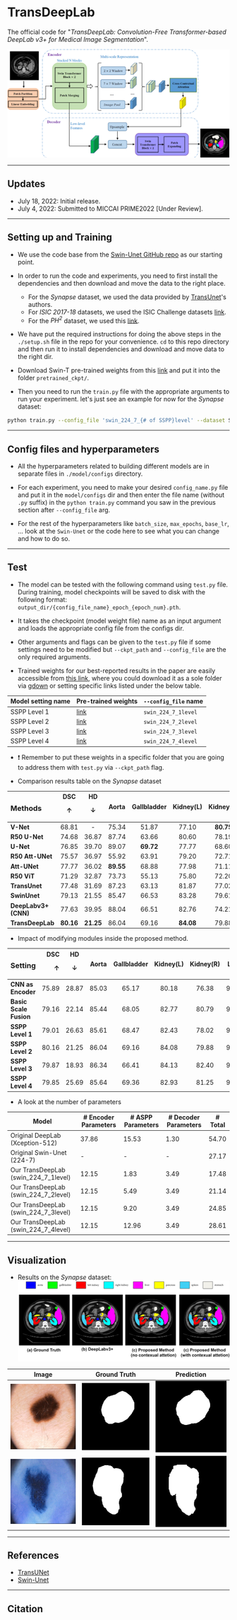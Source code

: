 # TransDeepLab

The official code for "_TransDeepLab: Convolution-Free Transformer-based DeepLab v3+ for Medical Image Segmentation_".

![Proposed Model](./images/proposed_model.png)

---

## Updates
- July 18, 2022: Initial release.
- July 4, 2022: Submitted to MICCAI PRIME2022 [Under Review].
---

## Setting up and Training

- We use the code base from the [Swin-Unet GitHub repo](https://github.com/HuCaoFighting/Swin-Unet) as our starting point.

- In order to run the code and experiments, you need to first install the dependencies and then download and move the data to the right place. 
    -  For the _Synapse_ dataset, we used the data provided by [TransUnet](https://github.com/Beckschen/TransUNet)'s authors.
    - For _ISIC 2017-18_ datasets, we used the ISIC Challenge datasets [link](https://challenge.isic-archive.com/data/).
    - For the _PH<sup>2</sup>_ dataset, we used this [link](https://www.dropbox.com/s/k88qukc20ljnbuo/PH2Dataset.rar).

- We have put the required instructions for doing the above steps in the `./setup.sh` file in the repo for your convenience. `cd` to this repo directory and then run it to install dependencies and download and move data to the right dir.

- Download Swin-T pre-trained weights from this [link](https://drive.google.com/file/d/1_5ImUyETWGRH0sCYu5HzHgqHCeo-69mz/view?usp=sharing) and put it into the folder `pretrained_ckpt/`.

- Then you need to run the `train.py` file with the appropriate arguments to run your experiment. let's just see an example for now for the _Synapse_ dataset:

```bash
python train.py --config_file 'swin_224_7_{# of SSPP}level' --dataset Synapse --root_path './data' --max_epochs 200 --output_dir '.'  --img_size 224 --base_lr 0.05 --batch_size 24
```
---

## Config files and hyperparameters

- All the hyperparameters related to building different models are in separate files in `./model/configs` directory.

- For each experiment, you need to make your desired `config_name.py` file and put it in the `model/configs` dir and then enter the file name (without `.py` suffix) in the `python train.py` command you saw in the previous section after `--config_file` arg.

- For the rest of the hyperparameters like `batch_size`, `max_epochs`, `base_lr`, ... look at the `Swin-Unet` or the code here to see what you can change and how to do so.

---
## Test
- The model can be tested with the following command using `test.py` file. During training, model checkpoints will be saved to disk with the following format: `output_dir/{config_file_name}_epoch_{epoch_num}.pth`.

- It takes the checkpoint (model weight file) name as an input argument and loads the appropriate config file from the configs dir.

- Other arguments and flags can be given to the `test.py` file if some settings need to be modified but `--ckpt_path` and `--config_file` are the only required arguments.

- Trained weights for our best-reported results in the paper are easily accessible from [this link](https://drive.google.com/drive/folders/17AYvKNYIHYvbhkOEE8VRO5vbADNYQEVG?usp=sharing), where you could download it as a sole folder via [gdown](https://github.com/wkentaro/gdown) or setting specific links listed under the below table. 

| Model setting name | Pre-trained weights | `--config_file` name|
| --- | --- | --- |
|SSPP Level 1 | [link](https://drive.google.com/file/d/1gjYUEi3fw90IgenmlLzms2qx8f_-WXJe/view?usp=sharing)| `swin_224_7_1level` |
| SSPP Level 2 | [link](https://drive.google.com/file/d/1UuZrFcZNRMAc6c_xiNMK471n1d1r4ows/view?usp=sharing) | `swin_224_7_2level` |
| SSPP Level 3 | [link](https://drive.google.com/file/d/111KqDd0SVKKJtLnQlTDaJi03WO9CsZew/view?usp=sharing) | `swin_224_7_3level` |
| SSPP Level 4 | [link](https://drive.google.com/file/d/1015liUD9gz6sygtvMH6oGb0oHqODFsoW/view?usp=sharing) | `swin_224_7_4level` |
- :exclamation: Remember to put these weights in a specific folder that you are going to address them with `test.py` via `--ckpt_path` flag.

- Comparison results table on the _Synapse_ dataset

| <h3 align="left">**Methods** </h3> | DSC <p>&#8593;</p> | HD <p> &#8595;</p>  | Aorta | Gallbladder | Kidney(L) | Kidney(R) | Liver | Pancreas | Spleen | Stomach |
| --- |:---:|:---:|:---:|:---:|:---:|:---:|:---:|:---:|:---:|:---:|
| **V-Net** |  68.81 |  -  |  75.34 |  51.87 |  77.10 | **80.75**  |  87.84  |  40.05 | 80.56 |  56.98 |
| **R50 U-Net** |  74.68  |  36.87  |  87.74 |  63.66 |  80.60 |  78.19 |  93.74 | 56.90 |  85.87 | 74.16 |
| **U-Net** |  76.85 |  39.70 |  89.07 |  **69.72** |  77.77 |  68.60 |  93.43 |  53.98 |  86.67 | 75.58 |
| **R50 Att-UNet** |  75.57 |  36.97 |  55.92 | 63.91 | 79.20 | 72.71 | 93.56 | 49.37 | 87.19 | 74.95 |
| **Att-UNet** |  77.77 |  36.02 | **89.55**  | 68.88 | 77.98 | 71.11 | 93.57 | 58.04 | 87.30 | 75.75 |
| **R50 ViT** |  71.29 |  32.87 |  73.73 |  55.13 |  75.80 |  72.20 |  91.51 |  45.99 |  81.99 | 73.95 |
| **TransUnet** |  77.48 |  31.69 |  87.23 |  63.13 |  81.87 |  77.02 |  94.08 |  55.86 |  85.08 |  75.62 |
| **SwinUnet** |  79.13 |  21.55 |  85.47 |  66.53 |  83.28 |  79.61 | **94.29** | 56.58 | **90.66** | 76.60 |
| **DeepLabv3+ (CNN)** | 77.63 | 39.95 | 88.04 | 66.51 | 82.76 | 74.21 | 91.23 | 58.32 | 87.43 | 73.53 |
| **TransDeepLab** | **80.16** | **21.25** | 86.04 | 69.16 | **84.08** | 79.88 | 93.53  |**61.19** | 89.00 |  **78.40**|

- Impact of modifying modules inside the proposed method.

|<h3 align="left">**Setting**</h3>| DSC <p>&#8593;</p> | HD <p> &#8595;</p> | Aorta | Gallbladder | Kidney(L) | Kidney(R)| Liver | Pancreas| Spleen | Stomach |
| --- |---:|:---:|:-------:|:---:|:---:|:---:|:---:|:---:|:---:|:---:|
| **CNN as Encoder**| 75.89 | 28.87 | 85.03 | 65.17 | 80.18 | 76.38| 90.49 | 57.29  | 85.68 | 69.93 |
| **Basic Scale Fusion**| 79.16 | 22.14| 85.44 | 68.05 | 82.77| 80.79 | 93.80 | 58.74  | 87.78 | 75.96 |
| **SSPP Level 1** | 79.01 | 26.63  | 85.61 | 68.47  | 82.43 | 78.02  | 94.19 | 58.52 | 88.34 | 76.46 |
| **SSPP Level 2** | 80.16 | 21.25 | 86.04 | 69.16 | 84.08 | 79.88 | 93.53 | 61.19 | 89.00 | 78.40 |
| **SSPP Level 3** | 79.87 | 18.93 | 86.34 | 66.41 | 84.13 | 82.40 | 93.73 | 59.28 | 89.66 | 76.99 |
| **SSPP Level 4** | 79.85  | 25.69 | 85.64 | 69.36 | 82.93  | 81.25 | 93.09 | 63.18 | 87.80 | 75.56 |


- A look at the number of parameters

| Model | # Encoder Parameters | # ASPP Parameters | # Decoder Parameters | # Total |
| --- | ----------- | --- | --- | --- |
| Original DeepLab (Xception-512) | 37.86 | 15.53 | 1.30  | 54.70 |
| Original Swin-Unet (224-7) | - | - | - | 27.17 |
| Our TransDeepLab (swin_224_7_1level) | 12.15 | 1.83 | 3.49 | 17.48 |
| Our TransDeepLab (swin_224_7_2level) | 12.15 | 5.49 | 3.49 | 21.14 |
| Our TransDeepLab (swin_224_7_3level) | 12.15 | 9.20 | 3.49 | 24.85 |
| Our TransDeepLab (swin_224_7_4level) | 12.15 | 12.96 | 3.49 | 28.61 |

---
## Visualization
- Results on the _Synapse_ dataset:
![SynapseDataset](./images/synapsevisualization.png)

| Image | Ground Truth | Prediction |
| --- | --- | --- | 
| ![389_isic18_image.png](./images/389_isic18_image.png) |![389_isic18_gt.png](./images/389_isic18_gt.png) |![389_isic18_pred.png](./images/389_isic18_pred.png) |
| ![74_ph2_image.png](./images/74_ph2_image.png) |![74_ph2_gt.png](./images/74_ph2_gt.png) |![74_ph2_pred.png](./images/74_ph2_pred.png) |
---
## References
- [TransUNet](https://github.com/Beckschen/TransUNet)
- [Swin-Unet](https://github.com/HuCaoFighting/Swin-Unet)
---
## Citation
```

```
